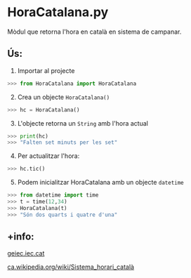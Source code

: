 # HoraCatalana.py
 Mòdul que retorna l'hora en català en sistema de campanar.

## Ús:
1. Importar al projecte
```py
>>> from HoraCatalana import HoraCatalana
```
2. Crea un objecte ```HoraCatalana()```
```py
>>> hc = HoraCatalana()
```
3. L'objecte retorna un ```String``` amb l'hora actual
```py
>>> print(hc)
>>> "Falten set minuts per les set"
```
4. Per actualitzar l'hora:
```py
>>> hc.tic()
```

5. Podem inicialitzar HoraCatalana amb un objecte ```datetime```

```py
>>> from datetime import time
>>> t = time(12,34)
>>> HoraCatalana(t)
>>> "Són dos quarts i quatre d'una"
```
## +info:
 [geiec.iec.cat](https://geiec.iec.cat/capitol_veure.asp?id_gelc=337&capitol=28)

 [ca.wikipedia.org/wiki/Sistema_horari_català](https://ca.wikipedia.org/wiki/Sistema_horari_catal%C3%A0)
